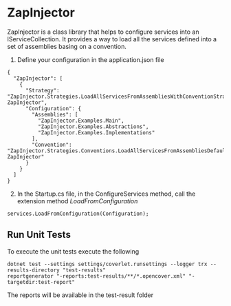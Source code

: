 # ZapInjector

ZapInjector is a class library that helps to configure services into an IServiceCollection.
It provides a way to load all the services defined into a set of assemblies basing on a convention.

1) Define your configuration in the application.json file
```
{
  "ZapInjector": [
    {
      "Strategy": "ZapInjector.Strategies.LoadAllServicesFromAssembliesWithConventionStrategy, ZapInjector",
      "Configuration": {
        "Assemblies": [
          "ZapInjector.Examples.Main",
          "ZapInjector.Examples.Abstractions",
          "ZapInjector.Examples.Implementations"
        ],
        "Convention": "ZapInjector.Strategies.Conventions.LoadAllServicesFromAssembliesDefaultConvention, ZapInjector"
      }
    }
  ]
}
```
2) In the Startup.cs file, in the ConfigureServices  method, call the extension method _LoadFromConfiguration_ 
```
services.LoadFromConfiguration(Configuration);
```

## Run Unit Tests

To execute the unit tests execute the following

```
dotnet test --settings settings/coverlet.runsettings --logger trx --results-directory "test-results"
reportgenerator "-reports:test-results/**/*.opencover.xml" "-targetdir:test-report"
```
The reports will be available in the test-result folder